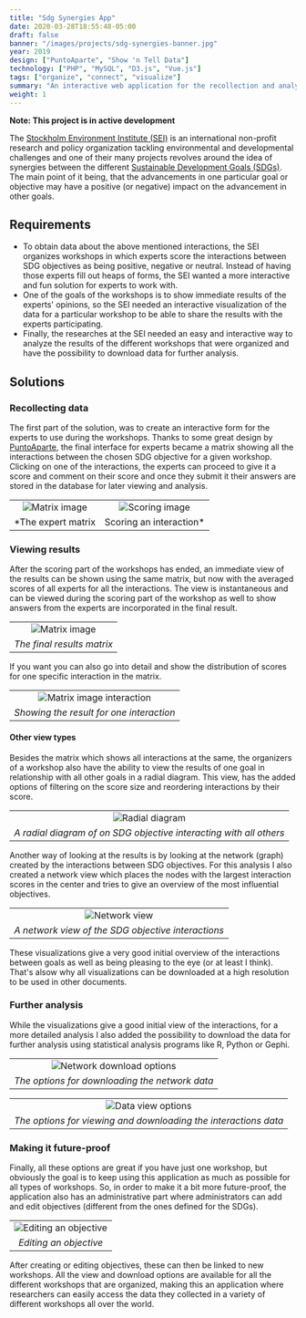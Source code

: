 ```yaml
---
title: "Sdg Synergies App"
date: 2020-03-28T18:55:48-05:00
draft: false
banner: "/images/projects/sdg-synergies-banner.jpg"
year: 2019
design: ["PuntoAparte", "Show 'n Tell Data"]
technology: ["PHP", "MySQL", "D3.js", "Vue.js"]
tags: ["organize", "connect", "visualize"]
summary: "An interactive web application for the recollection and analysis of expert data with respect to possible interactions between different SDGs (Sustainable Development Goals)"
weight: 1
---
```


**Note: This project is in active development**

The [Stockholm Environment Institute (SEI)](https://www.sei.org/) is an international non-profit research and policy organization tackling environmental and developmental challenges and one of their many projects revolves around the idea of synergies between the different [Sustainable Development Goals (SDGs)](https://www.un.org/sustainabledevelopment/). The main point of it being, that the advancements in one particular goal or objective may have a positive (or negative) impact on the advancement in other goals.

## Requirements
* To obtain data about the above mentioned interactions, the SEI organizes workshops in which experts score the interactions between SDG objectives as being positive, negative or neutral. Instead of having those experts fill out heaps of forms, the SEI wanted a more interactive and fun solution for experts to work with.
* One of the goals of the workshops is to show immediate results of the experts' opinions, so the SEI needed an interactive visualization of the data for a particular workshop to be able to share the results with the experts participating.
* Finally, the researches at the SEI needed an easy and interactive way to analyze the results of the different workshops that were organized and have the possibility to download data for further analysis.

## Solutions

### Recollecting data
The first part of the solution, was to create an interactive form for the experts to use during the workshops. Thanks to some great design by [PuntoAparte](https://puntoaparte.com.co/), the final interface for experts became a matrix showing all the interactions between the chosen SDG objective for a given workshop. Clicking on one of the interactions, the experts can proceed to give it a score and comment on their score and once they submit it their answers are stored in the database for later viewing and analysis.

|  |  |
| :----: | :----: |
| ![Matrix image](/images/projects/sdg-synergies-respondent-matrix.png) | ![Scoring image](/images/projects/sdg-synergies-respondent-scoring.png)|
| *The expert matrix | Scoring an interaction* |

### Viewing results
After the scoring part of the workshops has ended, an immediate view of the results can be shown using the same matrix, but now with the averaged scores of all experts for all the interactions. The view is instantaneous and can be viewed during the scoring part of the workshop as well to show answers from the experts are incorporated in the final result.

|   |
| :----: |
|![Matrix image](/images/projects/sdg-synergies-matrix.png)| 
| *The final results matrix* | 

If you want you can also go into detail and show the distribution of scores for one specific interaction in the matrix.

|   |
| :----: |
| ![Matrix image interaction](/images/projects/sdg-synergies-matrix-interaction.png)|
| *Showing the result for one interaction* |

#### Other view types
Besides the matrix which shows all interactions at the same, the organizers of a workshop also have the ability to view the results of one goal in relationship with all other goals in a radial diagram. This view, has the added options of filtering on the score size and reordering interactions by their score.

|   |
| :----: |
| ![Radial diagram](/images/projects/sdg-synergies-radial.png)|
| *A radial diagram of on SDG objective interacting with all others* |

Another way of looking at the results is by looking at the network (graph) created by the interactions between SDG objectives. For this analysis I also created a network view which places the nodes with the largest interaction scores in the center and tries to give an overview of the most influential objectives.

|   |
| :----: |
| ![Network view](/images/projects/sdg-synergies-network.png) |
| *A network view of the SDG objective interactions* |

These visualizations give a very good initial overview of the interactions between goals as well as being pleasing to the eye (or at least I think). That's alsow why all visualizations can be downloaded at a high resolution to be used in other documents.

### Further analysis
While the visualizations give a good initial view of the interactions, for a more detailed analysis I also added the possibility to download the data for further analysis using statistical analysis programs like R, Python or Gephi.

|   |
| :----: |
| ![Network download options](/images/projects/sdg-synergies-network-options.png)
| *The options for downloading the network data* |

|   |
| :----: |
| ![Data view options](/images/projects/sdg-synergies-view-options.png)
| *The options for viewing and downloading the interactions data* |

### Making it future-proof
Finally, all these options are great if you have just one workshop, but obviously the goal is to keep using this application as much as possible for all types of workshops. So, in order to make it a bit more future-proof, the application also has an administrative part where administrators can add and edit objectives (different from the ones defined for the SDGs).

|   |
| :----: |
| ![Editing an objective](/images/projects/sdg-synergies-edit-options.png)
| *Editing an objective* |

After creating or editing objectives, these can then be linked to new workshops. All the view and download options are available for all the different workshops that are organized, making this an application where researchers can easily access the data they collected in a variety of different workshops all over the world.